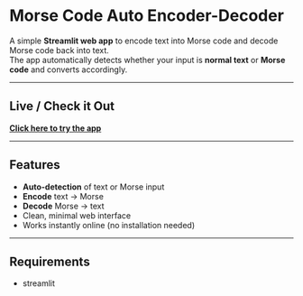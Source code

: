 # Morse Code Auto Encoder-Decoder

A simple **Streamlit web app** to encode text into Morse code and decode Morse code back into text.  
The app automatically detects whether your input is **normal text** or **Morse code** and converts accordingly.

---

## Live / Check it Out
 **[Click here to try the app](https://morsecodeencoderdecoder-v7fhevet7ipvxuhodk45l3.streamlit.app/)**

---

## Features
- **Auto-detection** of text or Morse input
- **Encode** text → Morse
- **Decode** Morse → text
- Clean, minimal web interface
- Works instantly online (no installation needed)

---

## Requirements
 - streamlit
